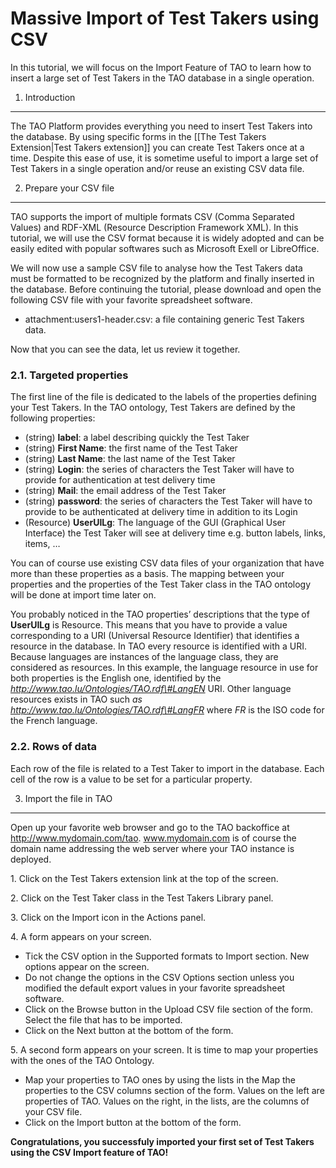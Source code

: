 <!--
parent:
    title: Tutorials
author:
    - 'Jérôme Bogaerts'
created_at: '2011-09-13 11:20:33'
updated_at: '2013-03-13 12:47:04'
tags:
    - Tutorials
-->



Massive Import of Test Takers using CSV
=======================================

In this tutorial, we will focus on the Import Feature of TAO to learn how to insert a large set of Test Takers in the TAO database in a single operation.

1. Introduction
---------------

The TAO Platform provides everything you need to insert Test Takers into the database. By using specific forms in the [[The Test Takers Extension|Test Takers extension]] you can create Test Takers once at a time. Despite this ease of use, it is sometime useful to import a large set of Test Takers in a single operation and/or reuse an existing CSV data file.

2. Prepare your CSV file
------------------------

TAO supports the import of multiple formats CSV (Comma Separated Values) and RDF-XML (Resource Description Framework XML). In this tutorial, we will use the CSV format because it is widely adopted and can be easily edited with popular softwares such as Microsoft Exell or LibreOffice.

We will now use a sample CSV file to analyse how the Test Takers data must be formatted to be recognized by the platform and finally inserted in the database. Before continuing the tutorial, please download and open the following CSV file with your favorite spreadsheet software.

-   attachment:users1-header.csv: a file containing generic Test Takers data.

Now that you can see the data, let us review it together.

### 2.1. Targeted properties

The first line of the file is dedicated to the labels of the properties defining your Test Takers. In the TAO ontology, Test Takers are defined by the following properties:

-   (string) **label**: a label describing quickly the Test Taker
-   (string) **First Name**: the first name of the Test Taker
-   (string) **Last Name**: the last name of the Test Taker
-   (string) **Login**: the series of characters the Test Taker will have to provide for authentication at test delivery time
-   (string) **Mail**: the email address of the Test Taker
-   (string) **password**: the series of characters the Test Taker will have to provide to be authenticated at delivery time in addition to its Login
-   (Resource) **UserUILg**: The language of the GUI (Graphical User Interface) the Test Taker will see at delivery time e.g. button labels, links, items, …

You can of course use existing CSV data files of your organization that have more than these properties as a basis. The mapping between your properties and the properties of the Test Taker class in the TAO ontology will be done at import time later on.

You probably noticed in the TAO properties’ descriptions that the type of **UserUILg** is Resource. This means that you have to provide a value corresponding to a URI (Universal Resource Identifier) that identifies a resource in the database. In TAO every resource is identified with a URI. Because languages are instances of the language class, they are considered as resources. In this example, the language resource in use for both properties is the English one, identified by the *http://www.tao.lu/Ontologies/TAO.rdf\#LangEN* URI. Other language resources exists in TAO such *as http://www.tao.lu/Ontologies/TAO.rdf\#LangFR* where *FR* is the ISO code for the French language.

### 2.2. Rows of data

Each row of the file is related to a Test Taker to import in the database. Each cell of the row is a value to be set for a particular property.

3. Import the file in TAO
-------------------------

Open up your favorite web browser and go to the TAO backoffice at http://www.mydomain.com/tao. www.mydomain.com is of course the domain name addressing the web server where your TAO instance is deployed.

1\. Click on the Test Takers extension link at the top of the screen.

2\. Click on the Test Taker class in the Test Takers Library panel.

3\. Click on the Import icon in the Actions panel.

4\. A form appears on your screen.

-   Tick the CSV option in the Supported formats to Import section. New options appear on the screen.
-   Do not change the options in the CSV Options section unless you modified the default export values in your favorite spreadsheet software.
-   Click on the Browse button in the Upload CSV file section of the form. Select the file that has to be imported.
-   Click on the Next button at the bottom of the form.

5\. A second form appears on your screen. It is time to map your properties with the ones of the TAO Ontology.

-   Map your properties to TAO ones by using the lists in the Map the properties to the CSV columns section of the form. Values on the left are properties of TAO. Values on the right, in the lists, are the columns of your CSV file.
-   Click on the Import button at the bottom of the form.

**Congratulations, you successfuly imported your first set of Test Takers using the CSV Import feature of TAO!**

